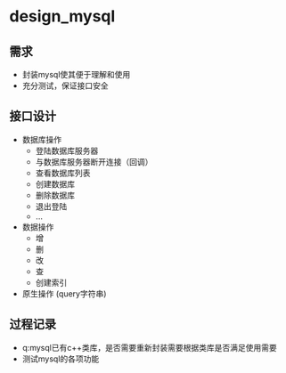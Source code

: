 # design_mysql

## 需求
- 封装mysql使其便于理解和使用
- 充分测试，保证接口安全

## 接口设计
- 数据库操作  
  - 登陆数据库服务器  
  - 与数据库服务器断开连接（回调）
  - 查看数据库列表  
  - 创建数据库  
  - 删除数据库  
  - 退出登陆  
  - ...
- 数据操作
  - 增
  - 删
  - 改
  - 查
  - 创建索引
- 原生操作 (query字符串)



## 过程记录
- q:mysql已有c++类库，是否需要重新封装需要根据类库是否满足使用需要
- 测试mysql的各项功能
